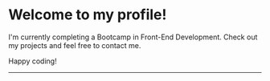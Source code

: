 # Welcome to my profile!

I'm currently completing a Bootcamp in Front-End Development.
Check out my projects and feel free to contact me.

Happy coding!


<hr />



